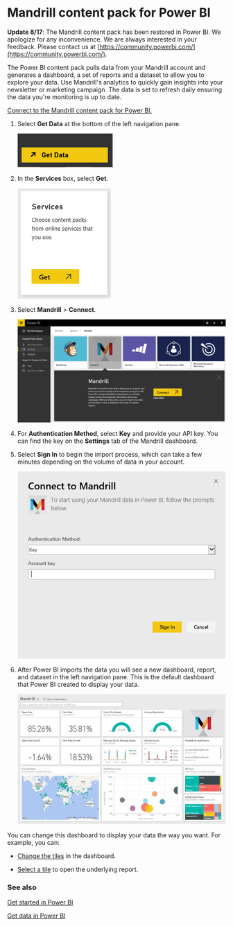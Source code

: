 <properties 
   pageTitle="Mandrill content pack for Power BI"
   description="Mandrill content pack for Power BI"
   services="powerbi" 
   documentationCenter="" 
   authors="maggiesMSFT" 
   manager="mblythe" 
   editor=""
   tags=""/>
 
<tags
   ms.service="powerbi"
   ms.devlang="NA"
   ms.topic="article"
   ms.tgt_pltfrm="NA"
   ms.workload="powerbi"
   ms.date="11/02/2015"
   ms.author="maggies"/>
# Mandrill content pack for Power BI

**Update 8/17**: The Mandrill content pack has been restored in Power BI. We apologize for any inconvenience. We are always interested in your feedback. Please contact us at [https://community.powerbi.com/](https://community.powerbi.com/).

The Power BI content pack pulls data from your Mandrill account and generates a dashboard, a set of reports and a dataset to allow you to explore your data. Use Mandrill's analytics to quickly gain insights into your newsletter or marketing campaign. The data is set to refresh daily ensuring the data you're monitoring is up to date.

[Connect to the Mandrill content pack for Power BI.](http://app.powerbi.com/getdata/services/mandrill)

1. Select **Get Data** at the bottom of the left navigation pane.

	![](media/powerbi-content-pack-mandrill/GetData.PNG)﻿

2. In the **Services** box, select **Get**.

	![](media/powerbi-content-pack-mandrill/Services.PNG)

3. Select **Mandrill** > **Connect**.

	![](media/powerbi-content-pack-mandrill/connect.PNG)

4. For **Authentication Method**, select **Key** and provide your API key. You can find the key on the **Settings** tab of the Mandrill dashboard. 

5. Select **Sign In** to begin the import process, which can take a few minutes depending on the volume of data in your account.

	![](media/powerbi-content-pack-mandrill/auth.PNG)

5. After Power BI imports the data you will see a new dashboard, report, and dataset in the left navigation pane. This is the default dashboard that Power BI created to display your data.

	![](media/powerbi-content-pack-mandrill/Mandrill-Dashboard1.jpg)

You can change this dashboard to display your data the way you want. For example, you can:

- [Change the tiles](powerbi-service-edit-a-tile-in-a-dashboard.md) in the dashboard.

- [Select a tile](powerbi-service-dashboard-tiles.md) to open the underlying report.

### See also

[Get started in Power BI](powerbi-service-get-started.md)

﻿[Get data in Power BI](powerbi-service-get-data.md)

﻿

